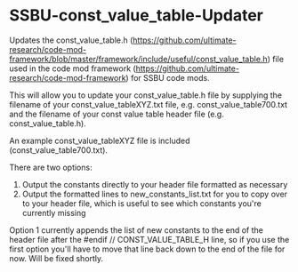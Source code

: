# SSBU-const_value_table-Updater
Updates the const_value_table.h (https://github.com/ultimate-research/code-mod-framework/blob/master/framework/include/useful/const_value_table.h) file used in the code mod framework (https://github.com/ultimate-research/code-mod-framework) for SSBU code mods.

This will allow you to update your const_value_table.h file by supplying the filename of your const_value_tableXYZ.txt file, e.g. const_value_table700.txt and the filename of your const value table header file (e.g. const_value_table.h).

An example const_value_tableXYZ file is included (const_value_table700.txt).

There are two options: 
1. Output the constants directly to your header file formatted as necessary
2. Output the formatted lines to new_constants_list.txt for you to copy over to your header file, which is useful to see which constants you're currently missing

Option 1 currently appends the list of new constants to the end of the header file after the #endif // CONST_VALUE_TABLE_H line, so if you use the first option you'll have to move that line back down to the end of the file for now. Will be fixed shortly.
